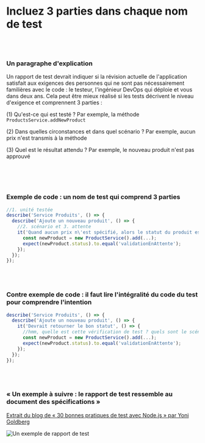 # Incluez 3 parties dans chaque nom de test

<br/><br/>

### Un paragraphe d'explication

Un rapport de test devrait indiquer si la révision actuelle de l'application satisfait aux exigences des personnes qui ne sont pas nécessairement familières avec le code : le testeur, l'ingénieur DevOps qui déploie et vous dans deux ans. Cela peut être mieux réalisé si les tests décrivent le niveau d'exigence et comprennent 3 parties :

(1) Qu'est-ce qui est testé ? Par exemple, la méthode `ProductsService.addNewProduct`

(2) Dans quelles circonstances et dans quel scénario ? Par exemple, aucun prix n'est transmis à la méthode

(3) Quel est le résultat attendu ? Par exemple, le nouveau produit n'est pas approuvé<br/><br/>

<br/><br/>

### Exemple de code : un nom de test qui comprend 3 parties
```javascript
//1. unité testée
describe('Service Produits', () => {
  describe('Ajoute un nouveau produit', () => {
    //2. scénario et 3. attente
    it('Quand aucun prix n\'est spécifié, alors le statut du produit est en attente d\'approbation', () => {
      const newProduct = new ProductService().add(...);
      expect(newProduct.status).to.equal('validationEnAttente');
    });
  });
});
```

<br/><br/>

### Contre exemple de code : il faut lire l'intégralité du code du test pour comprendre l'intention
```javascript
describe('Service Produits', () => {
  describe('Ajoute un nouveau produit', () => {
    it('Devrait retourner le bon statut', () => {
      //hmm, quelle est cette vérification de test ? quels sont le scénario et les attentes ?
      const newProduct = new ProductService().add(...);
      expect(newProduct.status).to.equal('validationEnAttente');
    });
  });
});
```

<br/><br/>

###  « Un exemple à suivre : le rapport de test ressemble au document des spécifications »

 [Extrait du blog de « 30 bonnes pratiques de test avec Node.js » par Yoni Goldberg](https://medium.com/@me_37286/yoni-goldberg-javascript-nodejs-testing-best-practices-2b98924c9347)

 ![Un exemple de rapport de test](/assets/images/test-report-like-requirements.jpeg "Un exemple de rapport de test")

<br/><br/>
